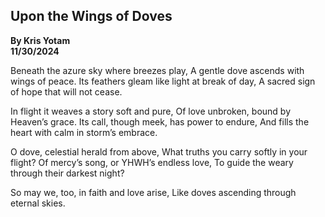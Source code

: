 ## Upon the Wings of Doves
**By Kris Yotam**  
**11/30/2024**

Beneath the azure sky where breezes play,
A gentle dove ascends with wings of peace.
Its feathers gleam like light at break of day,
A sacred sign of hope that will not cease.

In flight it weaves a story soft and pure,
Of love unbroken, bound by Heaven’s grace.
Its call, though meek, has power to endure,
And fills the heart with calm in storm’s embrace.

O dove, celestial herald from above,
What truths you carry softly in your flight?
Of mercy’s song, or YHWH’s endless love,
To guide the weary through their darkest night?

So may we, too, in faith and love arise,
Like doves ascending through eternal skies.
